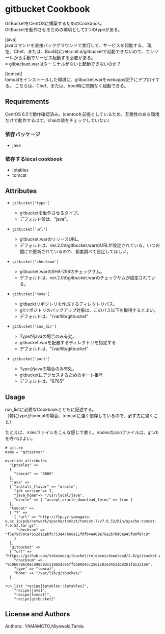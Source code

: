 gitbucket Cookbook
==================
GitBucketをCentOSに構築するためのCookbook。  
GitBucketを動作させるための環境として2つのtypeがある。

[java]  
javaコマンドを直接バックグラウンドで実行して、サービスを起動する。
現在、Chef、または、Boot時に/etc/init.d/gitbucketで起動できないので、コンソールから手動でサービス起動する必要がある。  
※ gitbackuet.warはターミナルがないと起動できないのか？

[tomcat]  
tomcatをインストールした環境に、gitbucket.warをwebapps配下にデプロイする。
こちらは、Chef、または、boot時に問題なく起動できる。


Requirements
------------
CentOS 6.5で動作確認済み。(centosを前提としているため、互換性のある環境だけで動作するはず。ohaiの値をチェックしていない）

### 依存パッケージ  
* java

### 依存するlocal cookbook
* iptables
* tomcat

Attributes
----------
* `gitbucket['type']`
    - gitbucketを動作させるタイプ。
    - デフォルト値は、"java"。

* `gitbucket['url']`
    - gitbucket.warのリリースURL。
    - デフォルトは、ver.2.0のgitbucket.warのURLが設定されている。いつの間にか更新されているので、都度調べて設定してほしい。

* `gitbucket['checksum']`
    - gitbucket.warのSHA-256のチェックサム。
    - デフォルトは、ver.2.0のgitbucket.warのチェックサムが設定されている。

* `gitbucket['home']`
    - gitbacktリポジトリを作成するディレクトリパス。
    - gitリポジトリのバックアップ対象は、このパス以下を取得するとよい。
    - デフォルトは、"/var/lib/gitbucket"

* `gitbucket['ins_dir']`
    - Typeがjavaの場合のみ有効。
    - gitbucket.warを配置するディレクトリを指定する
    - デフォルトは、"/var/lib/gitbucket"

* `gitbucket['port']`
    - Typeがjavaの場合のみ有効。
    - gitbucketにアクセスするためのポート番号
    - デフォルトは、"8765"


Usage
-----
run_listに必要なCookbookとともに記述する。  
（特にtypeがtomcatの場合、tomcatに強く依存しているので、必ず先に書くこと）

たとえば、rolesファイルをこんな感じで書く。nodesのjsonファイルは、git.rbを呼べばよい。

    # git.rb
	name = "gitserver"  
    
	override_attributes  
	  "iptables" =>  
	  {  
	    "tomcat" => "8080"  
	  },  
	  "java" =>  
	  { "install_flavor" => "oracle",  
	    "jdk_version"=> 7,  
	    "java_home"=> "/usr/local/java",  
	    "oracle" => { "accept_oracle_download_terms" => true }  
	  },  
	  "tomcat" =>  
	  { "7" =>  
	    { "url" => "http://ftp.yz.yamagata-u.ac.jp/pub/network/apache/tomcat/tomcat-7/v7.0.53/bin/apache-tomcat-7.0.53.tar.gz",  
	     "checksum" => "f5e79d70ca7962d11abfc753e47b68a11fdfb4a409e76e2b7bd0a945f80f87c9"  
	    }  
	  },  
	  "gitbucket" =>  
	  { "url" => "https://github.com/takezoe/gitbucket/releases/download/2.0/gitbucket.war",  
	    "checksum" => "95060786c0ec898593c21995dc95ffbb89d43c2501c83ed4631b8201fa53219e",
	    "type" => "tomcat",  
	    "home" => "/var/lib/gitbucket/"  
	  }  

	run_list "recipe[iptables::iptables]",
	    "recipe[java]",
	    "recipe[tomcat]",
	    "recipe[gitbucket]"

License and Authors
-------------------
Authors:: YAMAMOTO,Miyawaki,Tamie.
